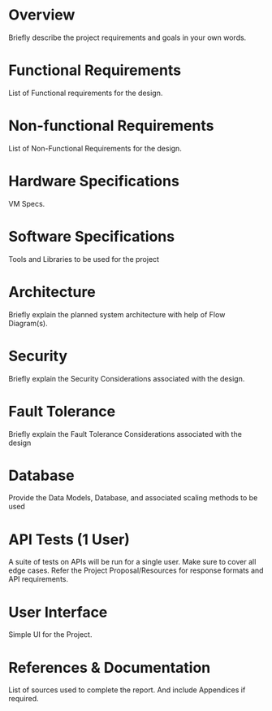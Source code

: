 # Overview

Briefly describe the project requirements and goals in your own words.


# Functional Requirements

List of Functional requirements for the design.


# Non-functional Requirements

List of Non-Functional Requirements for the design.


# Hardware Specifications

VM Specs.


# Software Specifications

Tools and Libraries to be used for the project


# Architecture

Briefly explain the planned system architecture with help of Flow Diagram(s).


# Security

Briefly explain the Security Considerations associated with the design.


# Fault Tolerance

Briefly explain the Fault Tolerance Considerations associated with the design


# Database

Provide the Data Models, Database, and associated scaling methods to be used


# API Tests (1 User)

A suite of tests on APIs will be run for a single user. Make sure to cover all edge cases. Refer the Project Proposal/Resources for response formats and API requirements.


# User Interface

Simple UI for the Project.


# References & Documentation

List of sources used to complete the report. And include Appendices if required.
